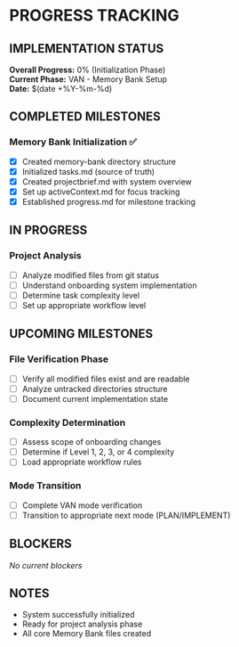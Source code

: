 # PROGRESS TRACKING

## IMPLEMENTATION STATUS
**Overall Progress:** 0% (Initialization Phase)  
**Current Phase:** VAN - Memory Bank Setup  
**Date:** $(date +%Y-%m-%d)

## COMPLETED MILESTONES
### Memory Bank Initialization ✅
- [x] Created memory-bank directory structure
- [x] Initialized tasks.md (source of truth)
- [x] Created projectbrief.md with system overview
- [x] Set up activeContext.md for focus tracking
- [x] Established progress.md for milestone tracking

## IN PROGRESS
### Project Analysis
- [ ] Analyze modified files from git status
- [ ] Understand onboarding system implementation
- [ ] Determine task complexity level
- [ ] Set up appropriate workflow level

## UPCOMING MILESTONES
### File Verification Phase
- [ ] Verify all modified files exist and are readable
- [ ] Analyze untracked directories structure
- [ ] Document current implementation state

### Complexity Determination
- [ ] Assess scope of onboarding changes
- [ ] Determine if Level 1, 2, 3, or 4 complexity
- [ ] Load appropriate workflow rules

### Mode Transition
- [ ] Complete VAN mode verification
- [ ] Transition to appropriate next mode (PLAN/IMPLEMENT)

## BLOCKERS
*No current blockers*

## NOTES
- System successfully initialized
- Ready for project analysis phase
- All core Memory Bank files created

